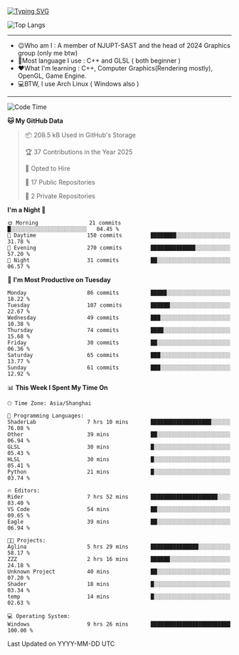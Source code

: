 <a href="https://git.io/typing-svg">
  <img src="https://readme-typing-svg.demolab.com?font=Fira+Code&pause=1000&random=false&width=435&separator=%3D&lines=std%3A%3Aprintln(%22Hello,+world!%22);" alt="Typing SVG" />
</a>

![Top Langs](https://github-readme-stats.vercel.app/api/top-langs/?username=FOTH0626&theme=transparent)

---

- 😉Who am I : A member of NJUPT-SAST and the head of 2024 Graphics group (only me btw)
- 📖Most language I use : C++ and GLSL ( both beginner )
- ❤What I'm learning : C++, Computer Graphics(Rendering mostly), OpenGL, Game Engine.
- 💻BTW, I use Arch Linux ( Windows also )
---
<!--START_SECTION:waka-->
![Code Time](http://img.shields.io/badge/Code%20Time-140%20hrs%201%20min-blue)

**🐱 My GitHub Data** 

> 📦 208.5 kB Used in GitHub's Storage 
 > 
> 🏆 37 Contributions in the Year 2025
 > 
> 💼 Opted to Hire
 > 
> 📜 17 Public Repositories 
 > 
> 🔑 2 Private Repositories 
 > 
**I'm a Night 🦉** 

```text
🌞 Morning                21 commits          █░░░░░░░░░░░░░░░░░░░░░░░░   04.45 % 
🌆 Daytime                150 commits         ████████░░░░░░░░░░░░░░░░░   31.78 % 
🌃 Evening                270 commits         ██████████████░░░░░░░░░░░   57.20 % 
🌙 Night                  31 commits          ██░░░░░░░░░░░░░░░░░░░░░░░   06.57 % 
```
📅 **I'm Most Productive on Tuesday** 

```text
Monday                   86 commits          █████░░░░░░░░░░░░░░░░░░░░   18.22 % 
Tuesday                  107 commits         ██████░░░░░░░░░░░░░░░░░░░   22.67 % 
Wednesday                49 commits          ███░░░░░░░░░░░░░░░░░░░░░░   10.38 % 
Thursday                 74 commits          ████░░░░░░░░░░░░░░░░░░░░░   15.68 % 
Friday                   30 commits          ██░░░░░░░░░░░░░░░░░░░░░░░   06.36 % 
Saturday                 65 commits          ███░░░░░░░░░░░░░░░░░░░░░░   13.77 % 
Sunday                   61 commits          ███░░░░░░░░░░░░░░░░░░░░░░   12.92 % 
```


📊 **This Week I Spent My Time On** 

```text
🕑︎ Time Zone: Asia/Shanghai

💬 Programming Languages: 
ShaderLab                7 hrs 10 mins       ███████████████████░░░░░░   76.08 % 
Other                    39 mins             ██░░░░░░░░░░░░░░░░░░░░░░░   06.94 % 
GLSL                     30 mins             █░░░░░░░░░░░░░░░░░░░░░░░░   05.43 % 
HLSL                     30 mins             █░░░░░░░░░░░░░░░░░░░░░░░░   05.41 % 
Python                   21 mins             █░░░░░░░░░░░░░░░░░░░░░░░░   03.74 % 

🔥 Editors: 
Rider                    7 hrs 52 mins       █████████████████████░░░░   83.40 % 
VS Code                  54 mins             ██░░░░░░░░░░░░░░░░░░░░░░░   09.65 % 
Eagle                    39 mins             ██░░░░░░░░░░░░░░░░░░░░░░░   06.94 % 

🐱‍💻 Projects: 
Aglina                   5 hrs 29 mins       ███████████████░░░░░░░░░░   58.17 % 
ZZZ                      2 hrs 16 mins       ██████░░░░░░░░░░░░░░░░░░░   24.18 % 
Unknown Project          40 mins             ██░░░░░░░░░░░░░░░░░░░░░░░   07.20 % 
Shader                   18 mins             █░░░░░░░░░░░░░░░░░░░░░░░░   03.34 % 
temp                     14 mins             █░░░░░░░░░░░░░░░░░░░░░░░░   02.63 % 

💻 Operating System: 
Windows                  9 hrs 26 mins       █████████████████████████   100.00 % 
```


 Last Updated on YYYY-MM-DD UTC
<!--END_SECTION:waka-->
